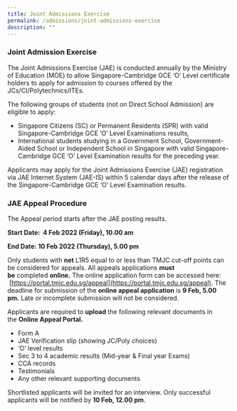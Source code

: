 ```yaml
---
title: Joint Admissions Exercise
permalink: /admissions/joint-admissions-exercise
description: ""
---
```

### Joint Admission Exercise

The Joint Admissions Exercise (JAE) is conducted annually by the Ministry of Education (MOE) to allow Singapore-Cambridge GCE ‘O’ Level certificate holders to apply for admission to courses offered by the JCs/CI/Polytechnics/ITEs.  

The following groups of students (not on Direct School Admission) are eligible to apply: 

*   Singapore Citizens (SC) or Permanent Residents (SPR) with valid Singapore-Cambridge GCE ‘O’ Level Examinations results,  
*   International students studying in a Government School, Government-Aided School or Independent School in Singapore with valid Singapore-Cambridge GCE ‘O’ Level Examination results for the preceding year.  

Applicants may apply for the Joint Admissions Exercise (JAE) registration via JAE Internet System (JAE-IS) within 5 calendar days after the release of the Singapore-Cambridge GCE ‘O’ Level Examination results.


### JAE Appeal Procedure

The Appeal period starts after the JAE posting results.

**Start Date:  4 Feb 2022 (Friday), 10.00 am**

**End Date: 10 Feb 2022 (Thursday), 5.00 pm**

Only students with **net** L1R5 equal to or less than TMJC cut-off points can be considered for appeals. All appeals applications **must be** completed **online.** The online application form can be accessed here:  [https://portal.tmjc.edu.sg/appeal](https://portal.tmjc.edu.sg/appeal). The deadline for submission of the **online appeal application** is **9 Feb, 5.00 pm.** Late or incomplete submission will not be considered.  

Applicants are required to **upload** the following relevant documents in the **Online Appeal Portal.**

*   Form A  
*   JAE Verification slip (showing JC/Poly choices)
*   ‘O’ level results
*   Sec 3 to 4 academic results (Mid-year & Final year Exams)
*   CCA records
*   Testimonials
*   Any other relevant supporting documents

Shortlisted applicants will be invited for an interview. Only successful applicants will be notified by **10 Feb, 12.00 pm**.